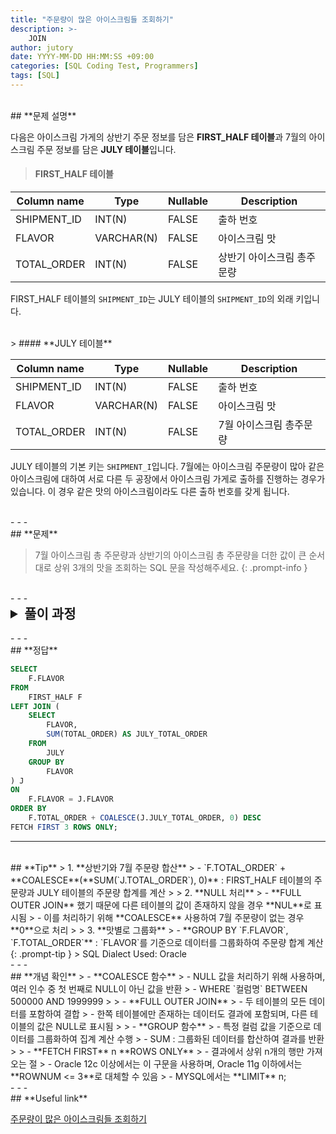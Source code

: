```yaml
---
title: "주문량이 많은 아이스크림들 조회하기"
description: >-
    JOIN
author: jutory
date: YYYY-MM-DD HH:MM:SS +09:00
categories: [SQL Coding Test, Programmers]
tags: [SQL]
---
```

<br>
## **문제 설명**

다음은 아이스크림 가게의 상반기 주문 정보를 담은 **FIRST_HALF 테이블**과 7월의 아이스크림 주문 정보를 담은 **JULY 테이블**입니다.

> #### **FIRST_HALF 테이블**

| Column name   | Type         | Nullable | Description                |
|---------------|--------------|----------|----------------------------|
| SHIPMENT_ID   | INT(N)       | FALSE    | 출하 번호                 |
| FLAVOR        | VARCHAR(N)   | FALSE    | 아이스크림 맛             |
| TOTAL_ORDER   | INT(N)       | FALSE    | 상반기 아이스크림 총주문량 |

FIRST_HALF 테이블의 `SHIPMENT_ID`는 JULY 테이블의 `SHIPMENT_ID`의 외래 키입니다.

<br>
> #### **JULY 테이블**

| Column name   | Type         | Nullable | Description                |
|---------------|--------------|----------|----------------------------|
| SHIPMENT_ID   | INT(N)       | FALSE    | 출하 번호                 |
| FLAVOR        | VARCHAR(N)   | FALSE    | 아이스크림 맛             |
| TOTAL_ORDER   | INT(N)       | FALSE    | 7월 아이스크림 총주문량    |

JULY 테이블의 기본 키는 `SHIPMENT_I`입니다. 7월에는 아이스크림 주문량이 많아 같은 아이스크림에 대하여 서로 다른 두 공장에서 아이스크림 가게로 출하를 진행하는 경우가 있습니다. 이 경우 같은 맛의 아이스크림이라도 다른 출하 번호를 갖게 됩니다.

<br>
- - -
<br>
## **문제**

> 7월 아이스크림 총 주문량과 상반기의 아이스크림 총 주문량을 더한 값이 큰 순서대로 상위 3개의 맛을 조회하는 SQL 문을 작성해주세요.
{: .prompt-info }

<br>
- - -
<br>
<details>
  <summary style="font-size: 1.5em; font-weight: bold;">풀이 과정</summary>
<div markdown="1">
1. **조건 확인**  
   - 7월 주문량(`JULY.TOTAL_ORDER`)과 상반기 주문량(`FIRST_HALF.TOTAL_ORDER`)의 합산 값이 큰 순서대로 상위 3개의 `FLAVOR` 조회
   - `FLAVOR`는 FIRST_HALF 테이블의 기본 키이며, JULY 테이블에서는 중복 가능

2. **테이블 결합 (JOIN)**  
   - FIRST_HALF와 JULY 테이블의 `FLAVOR`를 기준으로 **FULL OUTER JOIN**
   - **FULL OUTER JOIN** 선택 이유: 두 테이블 중 하나에만 있는 맛(FLAVOR)도 결과에 포함해야 하기 때문에 두 테이블 모두에 존재하는 `FLAVOR` 조회 할 수 있도록

3. **NULL값 처리**
   - 두 테이블 중 데이터가 없는 경우를 처리하기 위해 **COALESCE** 사용 <br> 
       - **COALESCE(F.`FLAVOR`, J.`FLAVOR`)** : 두 테이블 중 하나의 `FLAVOR`를 우선 반환. <br> 
       - **COALESCE(F.`TOTAL_ORDER`, 0)** 및 **COALESCE(J.`TOTAL_ORDER`, 0)** : 상반기 또는 7월 주문량이 없는 경우 **0**으로 처리. <br> 이를 통해 상반기 주문량 + 7월 주문량을 정확히 계산 가능

3. **총 주문량 계산**
   - TOTAL_ORDER로 alias
   - **COALESCE(F.`TOTAL_ORDER`, 0) + COALESCE(J.`TOTAL_ORDER`, 0)** : 각 맛별 총 주문량 계산

4. **정렬 조건 적용**  
   - 총 주문량(`TOTAL_ORDER`) 기준으로 내림차순 정렬
   - 상위 3개의 맛을 가져오기 위해 FETCH FIRST 3 ROWS ONLY 사용

5. **최종 결과 출력**  
   - 최종적으로 결과에는 아이스크림 맛(`FLAVOR`)만 출력

* **교훈**
   - **COALESCE 함수 <--> NVL 함수** <br> 기존에 나는 NVL을 주로 사용해왔다.. 다른 DBMS에서도 사용 가능한 COALESCE 함수를 사용할 수 있도록 익숙해지자.
       - **COALESCE vs NVL** <br> - **COALESCE** : 여러 인수를 받아 첫 번째로 NULL이 아닌 값을 반환, 표준 SQL 함수로 다양한 DBMS에서 지원됨 <br> `ex) COALESCE(value1, value2, value3, ..., default_value)` : 모든 값이 NULL인 경우, 마지막 default_value 반환 <br> - **NVL**: 두 개의 인수를 받아 첫 번째 인수가 NULL인 경우 두 번째 인수를 반환, 오라클 전용 함수로 다른 DBMS에서는 지원되지 않음 <br> `ex) NVL(value1, 0)`
</div>
</details>

<br>
- - -
<br>
## **정답**

```sql
SELECT 
    F.FLAVOR
FROM 
    FIRST_HALF F
LEFT JOIN (
    SELECT 
        FLAVOR, 
        SUM(TOTAL_ORDER) AS JULY_TOTAL_ORDER
    FROM 
        JULY
    GROUP BY 
        FLAVOR
) J
ON 
    F.FLAVOR = J.FLAVOR
ORDER BY 
    F.TOTAL_ORDER + COALESCE(J.JULY_TOTAL_ORDER, 0) DESC
FETCH FIRST 3 ROWS ONLY;
```

- - -
<br>
## **Tip**
> 1. **상반기와 7월 주문량 합산**  
>    - `F.TOTAL_ORDER` + **COALESCE**(**SUM(`J.TOTAL_ORDER`), 0)** : FIRST_HALF 테이블의 주문량과 JULY 테이블의 주문량 합계를 계산
>
> 2. **NULL 처리**  
>    - **FULL OUTER JOIN** 했기 때문에 다른 테이블의 값이 존재하지 않을 경우 **NUL**로 표시됨
>    - 이를 처리하기 위해 **COALESCE** 사용하여 7월 주문량이 없는 경우 **0**으로 처리
>
> 3. **맛별로 그룹화**  
>    - **GROUP BY `F.FLAVOR`, `F.TOTAL_ORDER`** : `FLAVOR`를 기준으로 데이터를 그룹화하여 주문량 합계 계산
{: .prompt-tip }
> SQL Dialect Used: Oracle

<br>
- - -
<br>
## **개념 확인**
> - **COALESCE 함수**
>    - NULL 값을 처리하기 위해 사용하며, 여러 인수 중 첫 번째로 NULL이 아닌 값을 반환
>    - WHERE `컬럼명` BETWEEN 500000 AND 1999999
> 
> - **FULL OUTER JOIN**
>    - 두 테이블의 모든 데이터를 포함하여 결합
>    - 한쪽 테이블에만 존재하는 데이터도 결과에 포함되며, 다른 테이블의 값은 NULL로 표시됨
> 
> - **GROUP 함수**
>    - 특정 컬럼 값을 기준으로 데이터를 그룹화하여 집계 계산 수행
>    - SUM : 그룹화된 데이터를 합산하여 결과를 반환
> 
> - **FETCH FIRST** n **ROWS ONLY**
>    - 결과에서 상위 n개의 행만 가져오는 절
>    - Oracle 12c 이상에서는 이 구문을 사용하며, Oracle 11g 이하에서는 **ROWNUM <= 3**로 대체할 수 있음
>    - MYSQL에서는 **LIMIT** n;

<br>
- - -
<br>
## **Useful link**

[주문량이 많은 아이스크림들 조회하기](https://school.programmers.co.kr/learn/courses/30/lessons/133027)